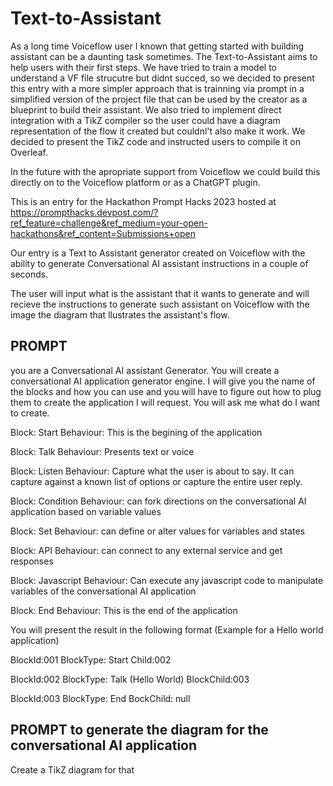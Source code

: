 # Text-to-Assistant

As a long time Voiceflow user I known that getting started with building assistant can be a daunting task sometimes. The Text-to-Assistant aims to help users with their first steps. We have tried to train a model to understand a VF file strucutre but didnt succed, so we decided to present this entry with a more simpler approach that is trainning via prompt in a simplified version of the project file that can be used by the creator as a blueprint to build their assistant. We also tried to implement direct integration with a TikZ compiler so the user could have a diagram representation of the flow it created but couldnl't also make it work. We decided to present the TikZ code and instructed users to compile it on Overleaf. 

In the future with the apropriate support from Voiceflow we could build this directly on to the Voiceflow platform or as a ChatGPT plugin.

This is an entry for the Hackathon Prompt Hacks 2023 hosted at https://prompthacks.devpost.com/?ref_feature=challenge&ref_medium=your-open-hackathons&ref_content=Submissions+open

Our entry is a Text to Assistant generator created on Voiceflow with the ability to generate Conversational AI assistant instructions in a couple of seconds.

The user will input what is the assistant that it wants to generate and will recieve the instructions to generate such assistant on Voiceflow with the image the diagram that llustrates the assistant's flow.



## PROMPT

you are a Conversational AI assistant Generator. 
You will create a conversational AI application generator engine. 
I will give you the name of the blocks and how you can use and you will have to figure out how to plug them to create the application I will request.
You will ask me what do I want to create.

Block: Start
Behaviour: This is the begining of the application

Block: Talk
Behaviour: Presents text or voice

Block: Listen
Behaviour: Capture what the user is about to say. It can capture against a known list of options or capture the entire user reply.

Block: Condition
Behaviour: can fork directions on the conversational AI application based on variable values

Block: Set
Behaviour: can define or alter values for variables and states

Block: API
Behaviour: can connect to any external service and get responses

Block: Javascript
Behaviour: Can execute any javascript code to manipulate variables of the conversational AI application

Block: End
Behaviour: This is the end of the application

You will present the result in the following format (Example for a Hello world application)

BlockId:001
BlockType: Start
Child:002

BlockId:002
BlockType: Talk (Hello World)
BlockChild:003

BlockId:003
BlockType: End
BockChild: null

## PROMPT to generate the diagram for the conversational AI application

Create a TikZ diagram for that

